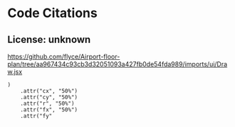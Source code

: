 # Code Citations

## License: unknown
https://github.com/flyce/Airport-floor-plan/tree/aa967434c93cb3d32051093a427fb0de54fda989/imports/ui/Draw.jsx

```
)
    .attr("cx", "50%")
    .attr("cy", "50%")
    .attr("r", "50%")
    .attr("fx", "50%")
    .attr("fy"
```

